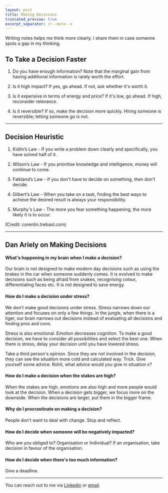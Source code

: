 ```yaml
---
layout: post
title: Making Decisions
truncated_preview: true
excerpt_separator: <!--more-->
---
```

<div class="message">
Writing notes helps me think more clearly. I share them in case someone spots a gap in my thinking.
</div>

## To Take a Decision Faster

1. Do you have enough information? Note that the marginal gain from having additional information is rarely worth the effort.

2. Is it high impact? If yes, go ahead. If not, ask whether it's worth it.

3. Is it expensive in terms of energy and price? If it's low, go ahead. If high, reconsider relevance.

4. Is it reversible? If so, make the decision more quickly. Hiring someone is reversible; letting someone go is not.

------

<!--more-->
## Decision Heuristic

1. Kidlin’s Law - If you write a problem down clearly and specifically, you have solved half of it.

2. Wilson’s Law - If you prioritise knowledge and intelligence, money will continue to come.

3. Falkland’s Law - If you don't have to decide on something, then don't decide.

4. Gilbert’s Law - When you take on a task, finding the best ways to achieve the desired result is always your responsibility.

6. Murphy's Law - The more you fear something happening, the more likely it is to occur.

(Credit: corentin.trebaol.com)

------

## Dan Ariely on Making Decisions

#### What's happening in my brain when I make a decision?

Our brain is not designed to make modern day decisions such as using the brakes in the car when someone suddenly comes. It is evolved to make decisions such as being afraid from snakes, recognising colour, differentiating faces 
etc. It is not designed to save energy.

#### How do I make a decision under stress?

We don't make good decisions under stress. Stress narrows down our attention and focuses on only a few things. In the jungle, when there is a tiger, our brain narrows out decisions instead of evaluating all decisions and finding pros and cons.

Stress is also emotional. Emotion decreases cognition. To make a good decision, we have to consider all possibilities and select the best one. When there is stress, delay your decision until you have lowered stress.

Take a third person's opinion. Since they are not involved in the decision, they can see the situation more cold and calculated way. Trick. Give yourself some advice. Rohit, what advice would you give in situation x?

#### How do I make a decision when the stakes are high?
When the stakes are high, emotions are also high and more people would look at the decision. When a decision gets bigger, we focus more on the downside. When the decisions are larger, put them in the bigger frame.

#### Why do I procrastinate on making a decision?
People don't want to deal with change. Stop and reflect.

#### How do I decide when someone will be negatively impacted?

Who are you obliged to? Organisation or Individual? If an organisation, take decision in favour of the organisation.

#### How do I decide when there's too much information?

Give a deadline. 

-----
You can reach out to me via [Linkedin](https://www.linkedin.com/in/rohitgupta61) or [email](mailto:rohit.x.gupta@iiml.org).